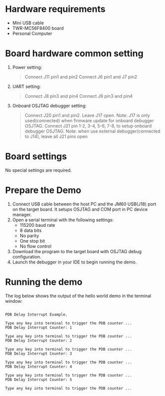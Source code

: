 Hardware requirements
=====================
- Mini USB cable
- TWR-MC56F8400 board
- Personal Computer

Board hardware common setting
=============================
1. Power setting:
   > Connect J11 pin1 and pin2
   > Connect J6 pin1 and J7 pin2
2. UART setting:
   > Connect J8 pin3 and pin4
   > Connect J9 pin3 and pin4
3. Onboard OSJTAG debugger setting:
   > Connect J20 pin1 and pin2.
   > Leave J17 open.
     Note: J17 is only used(connected) when firmware update for onboard debugger OSJTAG.
   > Connect J21 pin 1-2, 3-4, 5-6, 7-8, to setup onboard debugger OSJTAG.
     Note: when use external debugger(connected to J14), leave all J21 pins open

Board settings
==============
No special settings are required.

Prepare the Demo
================
1.  Connect USB cable between the host PC and the JM60 USB(J18) port on the target board. It setups OSJTAG and COM port in PC device manager.
2.  Open a serial terminal with the following settings:
    - 115200 baud rate
    - 8 data bits
    - No parity
    - One stop bit
    - No flow control
3.  Download the program to the target board with OSJTAG debug configuration.
4.  Launch the debugger in your IDE to begin running the demo.

Running the demo
================
The log below shows the output of the hello world demo in the terminal window:
~~~~~~~~~~~~~~~~~~~~~~~~~~~~~~~~~~~

PDB Delay Interrupt Example.

Type any key into terminal to trigger the PDB counter ...
PDB Delay Interrupt Counter: 1

Type any key into terminal to trigger the PDB counter ...
PDB Delay Interrupt Counter: 2

Type any key into terminal to trigger the PDB counter ...
PDB Delay Interrupt Counter: 3

Type any key into terminal to trigger the PDB counter ...
PDB Delay Interrupt Counter: 4

Type any key into terminal to trigger the PDB counter ...
PDB Delay Interrupt Counter: 5

Type any key into terminal to trigger the PDB counter ...
~~~~~~~~~~~~~~~~~~~~~~~~~~~~~~~~~~~

